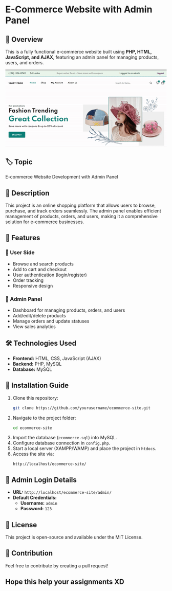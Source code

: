 # E-Commerce Website with Admin Panel

## 📌 Overview
This is a fully functional e-commerce website built using **PHP, HTML, JavaScript, and AJAX**, featuring an admin panel for managing products, users, and orders.


![Demo](image/demo.gif)


## 🏷️ Topic
E-commerce Website Development with Admin Panel

## 📝 Description
This project is an online shopping platform that allows users to browse, purchase, and track orders seamlessly. The admin panel enables efficient management of products, orders, and users, making it a comprehensive solution for e-commerce businesses.

## 🚀 Features
### 🛒 User Side
- Browse and search products
- Add to cart and checkout
- User authentication (login/register)
- Order tracking
- Responsive design

### 🔧 Admin Panel
- Dashboard for managing products, orders, and users
- Add/edit/delete products
- Manage orders and update statuses
- View sales analytics

## 🛠️ Technologies Used
- **Frontend:** HTML, CSS, JavaScript (AJAX)
- **Backend:** PHP, MySQL
- **Database:** MySQL

## 📂 Installation Guide
1. Clone this repository:
   ```sh
   git clone https://github.com/yourusername/ecommerce-site.git
   ```
2. Navigate to the project folder:
   ```sh
   cd ecommerce-site
   ```
3. Import the database (`ecommerce.sql`) into MySQL.
4. Configure database connection in `config.php`.
5. Start a local server (XAMPP/WAMP) and place the project in `htdocs`.
6. Access the site via:
   ```
   http://localhost/ecommerce-site/
   ```

## 🔑 Admin Login Details
- **URL:** `http://localhost/ecommerce-site/admin/`
- **Default Credentials:**
  - **Username:** `admin`
  - **Password:** `123`

## 📜 License
This project is open-source and available under the MIT License.

## 🤝 Contribution
Feel free to contribute by creating a pull request!

## Hope this help your assignments XD
